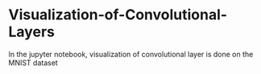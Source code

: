# Visualization-of-Convolutional-Layers

In the jupyter notebook, visualization of convolutional layer is done on the MNIST dataset

